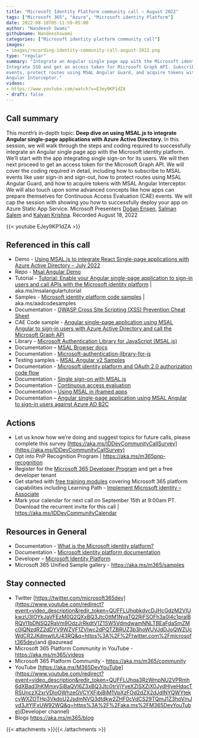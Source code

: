```yaml
---
title: "Microsoft Identity Platform community call – August 2022"
tags: ["Microsoft 365", "Azure", "Microsoft identity Platform"]
date: 2022-08-18T05:11:59-05:00
author: "Nandeesh Swami"
githubname: Nandeeshswami
categories: ["Microsoft identity platform community call"]
images:
- images/recording-identity-community-call-august-2022.png
type: "regular"
summary: "Integrate an Angular single page app with the Microsoft identity platform.
Integrate SSO and get an access token for Microsoft Graph API. Subscribe to MSAL
events, protect routes using MSAL Angular Guard, and acquire tokens with MSAL
Angular Interceptor."
videos:
- https://www.youtube.com/watch?v=EJey9KP1dZA
- draft: false
---
```



## Call summary

This month’s in-depth topic: **Deep dive on using MSAL.js to integrate Angular
single-page applications with Azure Active Directory.** In this session, we will
walk through the steps and coding required to successfully integrate an Angular
single page app with the Microsoft identity platform. We’ll start with the app
integrating single sign-on for its users. We will then next proceed to get an
access token for the Microsoft Graph API. We will cover the coding required in
detail, including how to subscribe to MSAL events like user sign-in and
sign-out, how to protect routes using MSAL Angular Guard, and how to acquire
tokens with MSAL Angular Interceptor. We will also touch upon some advanced
concepts like how apps can prepare themselves for Continuous Access Evaluation
(CAE) events. We will cap the session with showing you how to successfully
deploy your app on Azure Static App Service. Microsoft Presenters [Doğan
Erişen](https://ca.linkedin.com/in/doganerisen), [Salman
Salem](https://ca.linkedin.com/in/salman-salem) and [Kalyan
Krishna](https://twitter.com/kalyankrishna1). Recorded August 18, 2022

{{< youtube EJey9KP1dZA >}}

## Referenced in this call

* Demo - [Using MSAL.js to integrate React Single-page applications with Azure Active Directory – July 2022](https://youtu.be/7oPSL5wWeS0)
* Repo - [Msal Angular Demo](https://github.com/derisen/msal-angular-demo)
* Tutorial - [Tutorial: Enable your Angular single-page application to sign-in users and call APIs with the Microsoft identity platform](https://github.com/Azure-Samples/ms-identity-javascript-angular-tutorial/blob/main/README.md) \| aka.ms/msalangulartutorial
* Samples - [Microsoft identity platform code samples](https://learn.microsoft.com/azure/active-directory/develop/sample-v2-code) \| aka.ms/aadcodesamples
* Documentation - [OWASP Cross Site Scripting (XSS) Prevention Cheat Sheet](https://cheatsheetseries.owasp.org/cheatsheets/Cross_Site_Scripting_Prevention_Cheat_Sheet.html)
* CAE Code sample - [Angular single-page application using MSAL Angular to sign-in users with Azure Active Directory and call the Microsoft Graph API](https://github.com/Azure-Samples/ms-identity-javascript-angular-tutorial/tree/main/2-Authorization-I/1-call-graph)
* Library - [Microsoft Authentication Library for JavaScript (MSAL.js)](https://github.com/AzureAD/microsoft-authentication-library-for-js)
* Documentation – [MSAL Browser docs](https://github.com/AzureAD/microsoft-authentication-library-for-js/tree/dev/lib/msal-browser/docs)
* Documentation - [Microsoft-authentication-library-for-js](https://github.com/AzureAD/microsoft-authentication-library-for-js/tree/dev/lib/msal-angular/docs)
* Testing samples - [MSAL Angular v2 Samples](https://github.com/AzureAD/microsoft-authentication-library-for-js/tree/dev/samples/msal-angular-v2-samples)
* Documentation - [Microsoft identity platform and OAuth 2.0 authorization code flow](https://learn.microsoft.com/azure/active-directory/develop/v2-oauth2-auth-code-flow)
* Documentation - [Single sign-on with MSAL.js](https://learn.microsoft.com/azure/active-directory/develop/msal-js-sso)
* Documentation - [Continuous access evaluation](https://learn.microsoft.com/azure/active-directory/conditional-access/concept-continuous-access-evaluation)
* Documentation – [Using MSAL in iframed apps](https://github.com/AzureAD/microsoft-authentication-library-for-js/blob/dev/lib/msal-browser/docs/iframe-usage.md)
* Documentation – [Angular single-page application using MSAL Angular to sign-in users against Azure AD B2C](https://github.com/Azure-Samples/ms-identity-javascript-angular-tutorial/blob/main/1-Authentication/2-sign-in-b2c/README-incremental.md)

## Actions

* Let us know how we’re doing and suggest topics for future calls, please
    complete this survey
    [https://aka.ms/IDDevCommunityCallSurvey](https://aka.ms/IDDevCommunityCallSurvey)
* Opt into PnP Recognition Program \| <https://aka.ms/m365pnp-recognition>
* Register for the [Microsoft 365 Developer
    Program](https://aka.ms/m365/devprogram) and get a free developer tenant
* Get started with [free training modules](https://aka.ms/m365/dev/learn)
    covering Microsoft 365 platform capabilities including Learning Path -
    [Implement Microsoft identity –
    Associate](https://learn.microsoft.com/learn/paths/m365-identity-associate/)
* Mark your calendar for next call on September 15th at 9:00am PT. Download the
    recurrent invite for this call \| <https://aka.ms/IDDevCommunityCalendar>

## Resources in General

* Documentation - [What is the Microsoft identity platform?](https://learn.microsoft.com/azure/active-directory/develop/v2-overview)
* Documentation - [Microsoft identity platform documentation](https://learn.microsoft.com/azure/active-directory/develop/)
* Developer – [Microsoft Identity Platform](https://developer.microsoft.com/identity)
* Microsoft 365 Unified Sample gallery - <https://aka.ms/m365/samples>

## Stay connected

* Twitter [https://twitter.com/microsoft365dev](https://www.youtube.com/redirect?event=video_description&redir_token=QUFFLUhqbkdvcDJHcGdzM2VIUkwzU3lOYkJaVFEzM0Q2QXxBQ3Jtc0ttM1NyaTQ2RjFSOFh3a0l4c1pralBRQVI1bDNSQ2RaVm9OdzJrRkdtV1Z1SW5VdmdwamNNLTBEaFdaSmZMc0lQNzdRZ2dDYV9WZVF1ZVIwc2dPQTZBRUZ3b3hoWUVJdDJoQWZUcWdCR2JKdmwtUU43RQ&q=https%3A%2F%2Ftwitter.com%2Fmicrosoft365dev)​ and @azuread
* Microsoft 365 Platform Community in YouTube - <https://aka.ms/m365/videos>
* Microsoft 365 Platform Community - <https://aka.ms/m365/community>
* YouTube [https://aka.ms/M365DevYouTube](https://www.youtube.com/redirect?event=video_description&redir_token=QUFFLUhqa3RzWmpNU2VPRmh6dXBad3hKMmxySjBaQVl6Z3xBQ3Jtc0trVjYyeXZlSXZiX0JydHlyeHdqcTRSUnczX2xrVDloOWhzeGVCYXFibjBiM1VpXzFOd2dZX2dJdlNYQWYtekcyWXZOTHp3VkdoU2JsdmNVQ3dtdkw2ZHF0cVdCS29TQmJ1Z3hoVmJyd3JtYlFxUW92WQ&q=https%3A%2F%2Faka.ms%2FM365DevYouTube)​ (Developer channel)
* Blogs <https://aka.ms/m365/blog>

{{< attachments >}}{{< /attachments >}}
